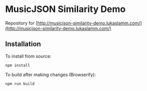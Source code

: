 MusicJSON Similarity Demo
==================================================

Repository for [http://musicjson-similarity-demo.lukaslamm.com/](http://musicjson-similarity-demo.lukaslamm.com/)


Installation
--------------------------------------------------

To install from source:

```
npm install
```

To build after making changes (Browserify):
```
npm run build
```

